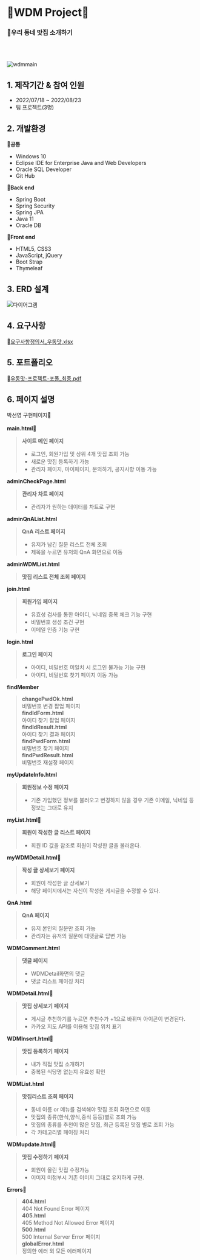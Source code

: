 # 🍴WDM Project🍴
### 🍖우리 동네 맛집 소개하기
<br/><br/>


![wdmmain](https://user-images.githubusercontent.com/57398610/185555405-7d03336a-eb23-4609-b08f-81ac5aa23748.JPG)



## 1. 제작기간 & 참여 인원
- 2022/07/18 ~ 2022/08/23
- 팀 프로젝트(3명)

## 2. 개발환경
🔅**공통**
- Windows 10
- Eclipse IDE for Enterprise Java and Web Developers
- Oracle SQL Developer
- Git Hub

🔅**Back end**
- Spring Boot
- Spring Security
- Spring JPA
- Java 11
- Oracle DB

🔅**Front end**
- HTML5, CSS3
- JavaScript, jQuery
- Boot Strap
- Thymeleaf

## 3. ERD 설계<br/>
![다이어그램](https://user-images.githubusercontent.com/57398610/186559256-e0e55416-ca71-4e34-b122-a6ad089915df.JPG)<br/>


## 4. 요구사항<br/>
🔗[요구사항정의서_우동맛.xlsx](https://github.com/Rflower/WDM/files/9379629/_.xlsx)<br/>

## 5. 포트폴리오<br/>
🔗[우동맛-프로젝트-포폴_최종.pdf](https://github.com/Rflower/WDM/files/9420775/-.-._.pdf)
<br/>

## 6. 페이지 설명<br/>
박선영 구현페이지🔴<br/>
<br/>
**main.html**🔴<br/>
> **사이트 메인 페이지**<br/>
> - 로그인, 회원가입 및 상위 4개 맛집 조회 가능<br/>
> - 새로운 맛집 등록하기 가능<br/>
> - 관리자 페이지, 마이페이지, 문의하기, 공지사항 이동 가능<br/>

**adminCheckPage.html**<br/>
> **관리자 차트 페이지**<br/>
> - 관리자가 원하는 데이터를 차트로 구현<br/>

**adminQnAList.html**<br/>
> **QnA 리스트 페이지**<br/>
> - 유저가 남긴 질문 리스트 전체 조회<br/>
> - 제목을 누르면 유저의 QnA 화면으로 이동<br/>

**adminWDMList.html**<br/>
> **맛집 리스트 전체 조회 페이지**<br/>

**join.html**<br/>
>**회원가입 페이지**<br/>
> - 유효성 검사를 통한 아이디, 닉네임 중복 체크 기능 구현 <br/>
> - 비밀번호 생성 조건 구현 <br/>
> - 이메일 인증 기능 구현 <br/>

**login.html**<br/>
>**로그인 페이지**<br/>
> - 아이디, 비밀번호 미일치 시 로그인 불가능 기능 구현<br/>
> - 아이디, 비밀번호 찾기 페이지 이동 가능<br/>

**findMember**<br/>
>**changePwdOk.html**<br/>
> 비밀번호 변경 팝업 페이지<br/>
>**findIdForm.html**<br/>
> 아이디 찾기 팝업 페이지<br/>
>**findIdResult.html**<br/>
> 아이디 찾기 결과 페이지<br/>
>**findPwdForm.html**<br/>
> 비밀번호 찾기 페이지<br/>
>**findPwdResult.html**<br/>
> 비밀번호 재설정 페이지<br/>

**myUpdateInfo.html**<br/>
> **회원정보 수정 페이지**<br/>
> - 기존 가입했던 정보를 불러오고 변경하지 않을 경우 기존 이메일, 닉네임 등 정보는 그대로 유지<br/>

**myList.html**🔴<br/>
> **회원이 작성한 글 리스트 페이지**<br/>
> - 회원 ID 값을 참조로 회원이 작성한 글을 불러온다.<br/>

**myWDMDetail.html**🔴<br/>
> **작성 글 상세보기 페이지**<br/>
> - 회원이 작성한 글 상세보기<br/>
> - 해당 페이지에서는 자신이 작성한 게시글을 수정할 수 있다.<br/>

**QnA.html**<br/>
> **QnA 페이지**<br/>
> - 유저 본인의 질문만 조회 가능<br/>
> - 관리자는 유저의 질문에 대댓글로 답변 가능<br/>

**WDMComment.html**<br/>
> **댓글 페이지**<br/>
> - WDMDetail화면의 댓글 <br/>
> - 댓글 리스트 페이징 처리 <br/>

**WDMDetail.html**🔴<br/>
> **맛집 상세보기 페이지**<br/>
> - 게시글 추천하기를 누르면 추천수가 +1으로 바뀌며 아이콘이 변경된다.<br/>
> - 카카오 지도 API를 이용해 맛집 위치 표기<br/>

**WDMInsert.html**🔴<br/>
> **맛집 등록하기 페이지**<br/>
> - 내가 직접 맛집 소개하기<br/>
> - 중복된 식당명 없는지 유효성 확인<br/>

**WDMList.html**<br/>
> **맛집리스트 조회 페이지**<br/>
> - 동네 이름 or 메뉴를 검색해야 맛집 조회 화면으로 이동<br/>
> - 맛집의 종류(한식,양식,중식 등등)별로 조회 가능<br/>
> - 맛집의 종류를 추천이 많은 맛집, 최근 등록된 맛집 별로 조회 가능<br/>
> - 각 카테고리별 페이징 처리<br/>

**WDMupdate.html**🔴<br/>
> **맛집 수정하기 페이지**<br/>
> - 회원이 올린 맛집 수정가능<br/>
> - 이미지 미첨부시 기존 이미지 그대로 유지하게 구현.<br/>

**Errors**🔴<br/>
>**404.html**<br/>
> 404 Not Found Error 페이지<br/>
>**405.html**<br/>
> 405 Method Not Allowed Error 페이지<br/>
>**500.html**<br/>
> 500 Internal Server Error 페이지<br/>
>**globalError.html**<br/>
> 정의한 에러 외 모든 에러페이지<br/>
